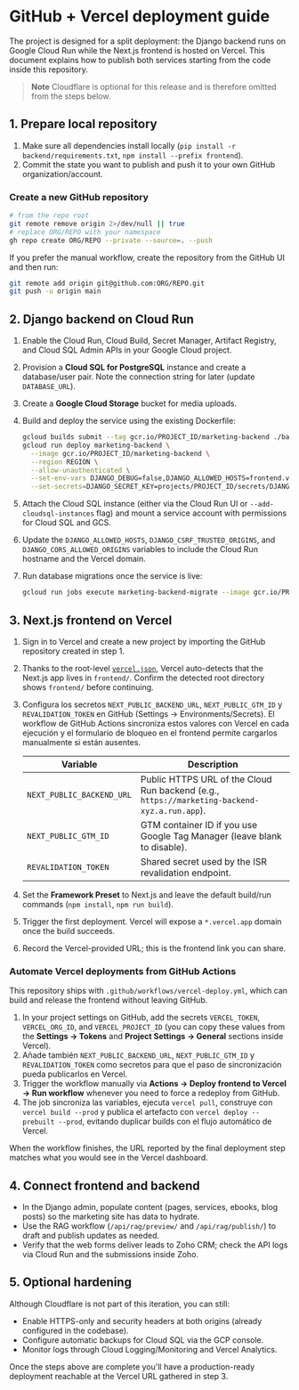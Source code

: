 # GitHub + Vercel deployment guide

The project is designed for a split deployment: the Django backend runs on Google Cloud Run while the Next.js frontend is hosted on Vercel. This document explains how to publish both services starting from the code inside this repository.

> **Note**
> Cloudflare is optional for this release and is therefore omitted from the steps below.

## 1. Prepare local repository

1. Make sure all dependencies install locally (`pip install -r backend/requirements.txt`, `npm install --prefix frontend`).
2. Commit the state you want to publish and push it to your own GitHub organization/account.

### Create a new GitHub repository

```bash
# from the repo root
git remote remove origin 2>/dev/null || true
# replace ORG/REPO with your namespace
gh repo create ORG/REPO --private --source=. --push
```

If you prefer the manual workflow, create the repository from the GitHub UI and then run:

```bash
git remote add origin git@github.com:ORG/REPO.git
git push -u origin main
```

## 2. Django backend on Cloud Run

1. Enable the Cloud Run, Cloud Build, Secret Manager, Artifact Registry, and Cloud SQL Admin APIs in your Google Cloud project.
2. Provision a **Cloud SQL for PostgreSQL** instance and create a database/user pair. Note the connection string for later (update `DATABASE_URL`).
3. Create a **Google Cloud Storage** bucket for media uploads.
4. Build and deploy the service using the existing Dockerfile:

   ```bash
   gcloud builds submit --tag gcr.io/PROJECT_ID/marketing-backend ./backend
   gcloud run deploy marketing-backend \
     --image gcr.io/PROJECT_ID/marketing-backend \
     --region REGION \
     --allow-unauthenticated \
     --set-env-vars DJANGO_DEBUG=false,DJANGO_ALLOWED_HOSTS=frontend.vercel.app,NEXT_PUBLIC_BACKEND_URL=https://marketing-backend-xyz.a.run.app \
     --set-secrets=DJANGO_SECRET_KEY=projects/PROJECT_ID/secrets/DJANGO_SECRET_KEY:latest,ZOHO_CLIENT_SECRET=projects/PROJECT_ID/secrets/ZOHO_CLIENT_SECRET:latest,ZOHO_REFRESH_TOKEN=projects/PROJECT_ID/secrets/ZOHO_REFRESH_TOKEN:latest
   ```

5. Attach the Cloud SQL instance (either via the Cloud Run UI or `--add-cloudsql-instances` flag) and mount a service account with permissions for Cloud SQL and GCS.
6. Update the `DJANGO_ALLOWED_HOSTS`, `DJANGO_CSRF_TRUSTED_ORIGINS`, and `DJANGO_CORS_ALLOWED_ORIGINS` variables to include the Cloud Run hostname and the Vercel domain.
7. Run database migrations once the service is live:

   ```bash
   gcloud run jobs execute marketing-backend-migrate --image gcr.io/PROJECT_ID/marketing-backend --command "python" --args "manage.py,migrate"
   ```

## 3. Next.js frontend on Vercel

1. Sign in to Vercel and create a new project by importing the GitHub repository created in step 1.
2. Thanks to the root-level [`vercel.json`](./vercel.json), Vercel auto-detects that the Next.js app lives in `frontend/`. Confirm the detected root directory shows `frontend/` before continuing.
3. Configura los secretos `NEXT_PUBLIC_BACKEND_URL`, `NEXT_PUBLIC_GTM_ID` y `REVALIDATION_TOKEN` en GitHub (Settings → Environments/Secrets). El workflow de GitHub Actions sincroniza estos valores con Vercel en cada ejecución y el formulario de bloqueo en el frontend permite cargarlos manualmente si están ausentes.

   | Variable | Description |
   | --- | --- |
   | `NEXT_PUBLIC_BACKEND_URL` | Public HTTPS URL of the Cloud Run backend (e.g., `https://marketing-backend-xyz.a.run.app`). |
   | `NEXT_PUBLIC_GTM_ID` | GTM container ID if you use Google Tag Manager (leave blank to disable). |
   | `REVALIDATION_TOKEN` | Shared secret used by the ISR revalidation endpoint. |

4. Set the **Framework Preset** to Next.js and leave the default build/run commands (`npm install`, `npm run build`).
5. Trigger the first deployment. Vercel will expose a `*.vercel.app` domain once the build succeeds.
6. Record the Vercel-provided URL; this is the frontend link you can share.

### Automate Vercel deployments from GitHub Actions

This repository ships with `.github/workflows/vercel-deploy.yml`, which can build and release the frontend without leaving GitHub.

1. In your project settings on GitHub, add the secrets `VERCEL_TOKEN`, `VERCEL_ORG_ID`, and `VERCEL_PROJECT_ID` (you can copy these values from the **Settings → Tokens** and **Project Settings → General** sections inside Vercel).
2. Añade también `NEXT_PUBLIC_BACKEND_URL`, `NEXT_PUBLIC_GTM_ID` y `REVALIDATION_TOKEN` como secretos para que el paso de sincronización pueda publicarlos en Vercel.
3. Trigger the workflow manually via **Actions → Deploy frontend to Vercel → Run workflow** whenever you need to force a redeploy from GitHub.
4. The job sincroniza las variables, ejecuta `vercel pull`, construye con `vercel build --prod` y publica el artefacto con `vercel deploy --prebuilt --prod`, evitando duplicar builds con el flujo automático de Vercel.

When the workflow finishes, the URL reported by the final deployment step matches what you would see in the Vercel dashboard.

## 4. Connect frontend and backend

* In the Django admin, populate content (pages, services, ebooks, blog posts) so the marketing site has data to hydrate.
* Use the RAG workflow (`/api/rag/preview/` and `/api/rag/publish/`) to draft and publish updates as needed.
* Verify that the web forms deliver leads to Zoho CRM; check the API logs via Cloud Run and the submissions inside Zoho.

## 5. Optional hardening

Although Cloudflare is not part of this iteration, you can still:

* Enable HTTPS-only and security headers at both origins (already configured in the codebase).
* Configure automatic backups for Cloud SQL via the GCP console.
* Monitor logs through Cloud Logging/Monitoring and Vercel Analytics.

Once the steps above are complete you'll have a production-ready deployment reachable at the Vercel URL gathered in step 3.
